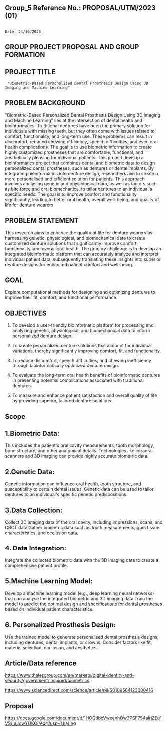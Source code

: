## Group_5                                                           Reference No.: PROPOSAL/UTM/2023 (01) 

                                                                                                           Date: 24/10/2023 
 


##  GROUP PROJECT PROPOSAL AND GROUP FORMATION 
 

##  PROJECT TITLE	

     "Biometric-Based Personalized Dental Prosthesis Design Using 3D Imaging and Machine Learning"
 
##  PROBLEM BACKGROUND
 
"Biometric-Based Personalized Dental Prosthesis Design Using 3D Imaging and Machine Learning" lies at the intersection of dental health and bioinformatics. Traditional dentures have been the primary solution for individuals with missing teeth, but they often come with issues related to comfort, functionality, and long-term use. These problems can result in discomfort, reduced chewing efficiency, speech difficulties, and even oral health complications. The goal is to use biometric information to create highly customized prostheses that are comfortable, functional, and aesthetically pleasing for individual patients.
This project develop a bioinformatics project that combines dental and biometric data to design personalized dental prostheses, such as dentures or dental implants. By integrating bioinformatics into denture design, researchers aim to create a more personalised and efficient solution for patients. This approach involves analysing genetic and physiological data, as well as factors such as bite force and oral biomechanics, to tailor dentures to an individual's specific needs. The goal is to improve comfort and functionality significantly, leading to better oral health, overall well-being, and quality of life for denture wearers

 
## PROBLEM STATEMENT 
 
This research aims to enhance the quality of life for denture wearers by harnessing genetic, physiological, and biomechanical data to create customized denture solutions that significantly improve comfort, functionality, and overall oral health. The primary challenge is to develop an integrated bioinformatic platform that can accurately analyze and interpret individual patient data, subsequently translating these insights into superior denture designs for enhanced patient comfort and well-being. 
 
## GOAL
	
Explore computational methods for designing and optimizing dentures to improve their fit, comfort, and functional performance.
 
## OBJECTIVES	


1. To develop a user-friendly bioinformatic platform for processing and analyzing genetic, physiological, and biomechanical data to inform personalized denture design.


2. To create personalized denture solutions that account for individual variations, thereby significantly improving comfort, fit, and functionality.


3. To reduce discomfort, speech difficulties, and chewing inefficiency through bioinformatically optimized denture design.


4. To evaluate the long-term oral health benefits of bioinformatic dentures in preventing potential complications associated with traditional dentures.


5. To measure and enhance patient satisfaction and overall quality of life by providing superior, tailored denture solutions.


## Scope 

## 1.Biometric Data: 
This includes the patient's oral cavity measurements, tooth morphology, bone structure, and other anatomical details. Technologies like intraoral scanners and 3D imaging can provide highly accurate biometric data.


## 2.Genetic Data: 
Genetic information can influence oral health, tooth structure, and susceptibility to certain dental issues. Genetic data can be used to tailor dentures to an individual's specific genetic predispositions.


## 3.Data Collection:
Collect 3D imaging data of the oral cavity, including impressions, scans, and CBCT data.Gather biometric data such as tooth measurements, gum tissue characteristics, and occlusion data.


## 4. Data Integration:
Integrate the collected biometric data with the 3D imaging data to create a comprehensive patient profile.


## 5.Machine Learning Model:
 Develop a machine learning model (e.g., deep learning neural networks) that can  analyse the integrated biometric and 3D imaging data.Train the model to predict the  optimal design and specifications for dental prostheses based on individual patient  characteristics.


## 6. Personalized Prosthesis Design:
Use the trained model to generate personalised dental prosthesis designs, including dentures, dental implants, or crowns. Consider factors like fit, material selection, occlusion, and aesthetics.


## Article/Data reference 
https://www.thalesgroup.com/en/markets/digital-identity-and-security/government/inspired/biometrics

https://www.sciencedirect.com/science/article/pii/S0109564123000416 

## Proposal
https://docs.google.com/document/d/1HOGtIbxVweenhOw3PSF754airjZEu1VSi_aJowYUKOI/edit?usp=sharing

 

 



